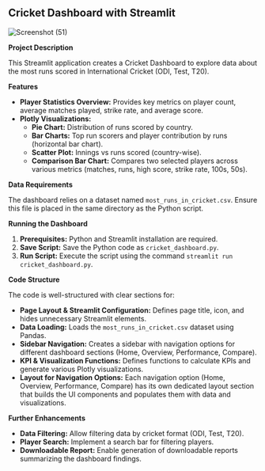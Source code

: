 ## Cricket Dashboard with Streamlit

![Screenshot (51)](https://github.com/Shivamshukla14/Dashboard-project/assets/80144030/60d8c931-019c-4ad7-9be9-7f0e1d6fd21b)

**Project Description**

This Streamlit application creates a Cricket Dashboard to explore data about the most runs scored in International Cricket (ODI, Test, T20).

**Features**

* **Player Statistics Overview:** Provides key metrics on player count, average matches played, strike rate, and average score.
* **Plotly Visualizations:**
    * **Pie Chart:** Distribution of runs scored by country.
    * **Bar Charts:** Top run scorers and player contribution by runs (horizontal bar chart).
    * **Scatter Plot:** Innings vs runs scored (country-wise).
    * **Comparison Bar Chart:** Compares two selected players across various metrics (matches, runs, high score, strike rate, 100s, 50s).

**Data Requirements**

The dashboard relies on a dataset named `most_runs_in_cricket.csv`. Ensure this file is placed in the same directory as the Python script.

**Running the Dashboard**

1. **Prerequisites:** Python and Streamlit installation are required.
2. **Save Script:** Save the Python code as `cricket_dashboard.py`.
3. **Run Script:** Execute the script using the command `streamlit run cricket_dashboard.py`.

**Code Structure**

The code is well-structured with clear sections for:

* **Page Layout & Streamlit Configuration:** Defines page title, icon, and hides unnecessary Streamlit elements.
* **Data Loading:** Loads the `most_runs_in_cricket.csv` dataset using Pandas.
* **Sidebar Navigation:** Creates a sidebar with navigation options for different dashboard sections (Home, Overview, Performance, Compare).
* **KPI & Visualization Functions:** Defines functions to calculate KPIs and generate various Plotly visualizations.
* **Layout for Navigation Options:** Each navigation option (Home, Overview, Performance, Compare) has its own dedicated layout section that builds the UI components and populates them with data and visualizations.

**Further Enhancements**

* **Data Filtering:** Allow filtering data by cricket format (ODI, Test, T20).
* **Player Search:** Implement a search bar for filtering players.
* **Downloadable Report:** Enable generation of downloadable reports summarizing the dashboard findings.
